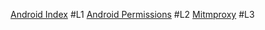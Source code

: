 [Android Index](https://github.com/pkvarnwal/AndroidSupport/blob/master/AndroidIndex) #L1
[Android Permissions](https://github.com/pkvarnwal/AndroidSupport/blob/master/Permissions) #L2
[Mitmproxy](https://github.com/pkvarnwal/AndroidSupport/blob/master/Mitmproxy) #L3



